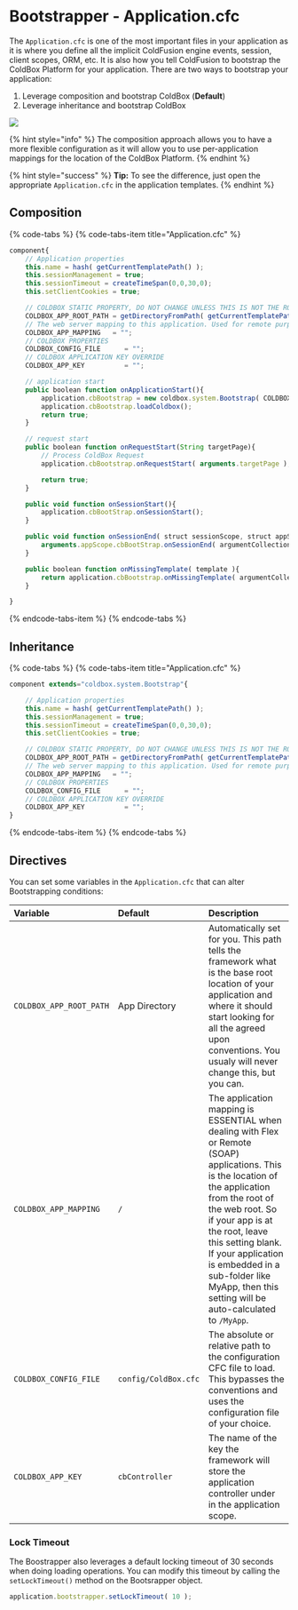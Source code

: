 # Bootstrapper - Application.cfc

The `Application.cfc` is one of the most important files in your application as it is where you define all the implicit ColdFusion engine events, session, client scopes, ORM, etc. It is also how you tell ColdFusion to bootstrap the ColdBox Platform for your application. There are two ways to bootstrap your application:

1. Leverage composition and bootstrap ColdBox \(**Default**\)
2. Leverage inheritance and bootstrap ColdBox

![](../.gitbook/assets/Bootstrapper.jpg)

{% hint style="info" %}
The composition approach allows you to have a more flexible configuration as it will allow you to use per-application mappings for the location of the ColdBox Platform.
{% endhint %}

{% hint style="success" %}
**Tip:** To see the difference, just open the appropriate `Application.cfc` in the application templates.
{% endhint %}

## Composition

{% code-tabs %}
{% code-tabs-item title="Application.cfc" %}
```javascript
component{
    // Application properties
    this.name = hash( getCurrentTemplatePath() );
    this.sessionManagement = true;
    this.sessionTimeout = createTimeSpan(0,0,30,0);
    this.setClientCookies = true;

    // COLDBOX STATIC PROPERTY, DO NOT CHANGE UNLESS THIS IS NOT THE ROOT OF YOUR COLDBOX APP
    COLDBOX_APP_ROOT_PATH = getDirectoryFromPath( getCurrentTemplatePath() );
    // The web server mapping to this application. Used for remote purposes or static purposes
    COLDBOX_APP_MAPPING   = "";
    // COLDBOX PROPERTIES
    COLDBOX_CONFIG_FILE      = "";
    // COLDBOX APPLICATION KEY OVERRIDE
    COLDBOX_APP_KEY          = "";

    // application start
    public boolean function onApplicationStart(){
        application.cbBootstrap = new coldbox.system.Bootstrap( COLDBOX_CONFIG_FILE, COLDBOX_APP_ROOT_PATH, COLDBOX_APP_KEY, COLDBOX_APP_MAPPING );
        application.cbBootstrap.loadColdbox();
        return true;
    }

    // request start
    public boolean function onRequestStart(String targetPage){
        // Process ColdBox Request
        application.cbBootstrap.onRequestStart( arguments.targetPage );

        return true;
    }

    public void function onSessionStart(){
        application.cbBootStrap.onSessionStart();
    }

    public void function onSessionEnd( struct sessionScope, struct appScope ){
        arguments.appScope.cbBootStrap.onSessionEnd( argumentCollection=arguments );
    }

    public boolean function onMissingTemplate( template ){
        return application.cbBootstrap.onMissingTemplate( argumentCollection=arguments );
    }

}
```
{% endcode-tabs-item %}
{% endcode-tabs %}

## Inheritance

{% code-tabs %}
{% code-tabs-item title="Application.cfc" %}
```javascript
component extends="coldbox.system.Bootstrap"{

    // Application properties
    this.name = hash( getCurrentTemplatePath() );
    this.sessionManagement = true;
    this.sessionTimeout = createTimeSpan(0,0,30,0);
    this.setClientCookies = true;

    // COLDBOX STATIC PROPERTY, DO NOT CHANGE UNLESS THIS IS NOT THE ROOT OF YOUR COLDBOX APP
    COLDBOX_APP_ROOT_PATH = getDirectoryFromPath( getCurrentTemplatePath() );
    // The web server mapping to this application. Used for remote purposes or static purposes
    COLDBOX_APP_MAPPING   = "";
    // COLDBOX PROPERTIES
    COLDBOX_CONFIG_FILE      = "";
    // COLDBOX APPLICATION KEY OVERRIDE
    COLDBOX_APP_KEY          = "";
}
```
{% endcode-tabs-item %}
{% endcode-tabs %}

## Directives

You can set some variables in the `Application.cfc` that can alter Bootstrapping conditions:

| **Variable** | **Default** | **Description** |
| :--- | :--- | :--- |
| `COLDBOX_APP_ROOT_PATH` | App Directory | Automatically set for you. This path tells the framework what is the base root location of your application and where it should start looking for all the agreed upon conventions. You usualy will never change this, but you can. |
| `COLDBOX_APP_MAPPING` | `/` | The application mapping is ESSENTIAL when dealing with Flex or Remote \(SOAP\) applications. This is the location of the application from the root of the web root. So if your app is at the root, leave this setting blank. If your application is embedded in a sub-folder like MyApp, then this setting will be auto-calculated to `/MyApp`. |
| `COLDBOX_CONFIG_FILE` | `config/ColdBox.cfc` | The absolute or relative path to the configuration CFC file to load. This bypasses the conventions and uses the configuration file of your choice. |
| `COLDBOX_APP_KEY` | `cbController` | The name of the key the framework will store the application controller under in the application scope. |

### Lock Timeout

The Boostrapper also leverages a default locking timeout of 30 seconds when doing loading operations. You can modify this timeout by calling the `setLockTimeout()` method on the Bootsrapper object.

```javascript
application.bootstrapper.setLockTimeout( 10 );
```

